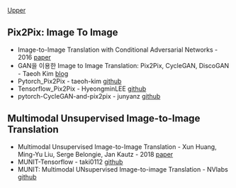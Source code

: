 [Upper](index.md)

## Pix2Pix: Image To Image

* Image-to-Image Translation with Conditional Adversarial Networks - 2016 [paper](https://arxiv.org/abs/1611.07004)
* GAN을 이용한 Image to Image Translation: Pix2Pix, CycleGAN, DiscoGAN - Taeoh Kim [blog](https://taeoh-kim.github.io/blog/gan%EC%9D%84-%EC%9D%B4%EC%9A%A9%ED%95%9C-image-to-image-translation-pix2pix-cyclegan-discogan/)
* Pytorch_Pix2Pix - taeoh-kim [github](https://github.com/taeoh-kim/Pytorch_Pix2Pix)
* Tensorflow_Pix2Pix - HyeongminLEE [github](https://github.com/HyeongminLEE/Tensorflow_Pix2Pix)
* pytorch-CycleGAN-and-pix2pix - junyanz [github](https://github.com/junyanz/pytorch-CycleGAN-and-pix2pix)

## Multimodal Unsupervised Image-to-Image Translation

* Multimodal Unsupervised Image-to-Image Translation - Xun Huang, Ming-Yu Liu, Serge Belongie, Jan Kautz - 2018 [paper](https://arxiv.org/abs/1804.04732)
* MUNIT-Tensorflow - taki0112 [github](https://github.com/taki0112/MUNIT-Tensorflow)
* MUNIT: Multimodal UNsupervised Image-to-image Translation - NVlabs [github](https://github.com/NVlabs/MUNIT)